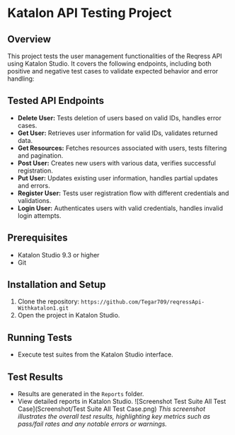 # Katalon API Testing Project

## Overview

This project tests the user management functionalities of the Reqress API using Katalon Studio. It covers the following endpoints, including both positive and negative test cases to validate expected behavior and error handling:

## Tested API Endpoints

* **Delete User:** Tests deletion of users based on valid IDs, handles error cases.
* **Get User:** Retrieves user information for valid IDs, validates returned data.
* **Get Resources:** Fetches resources associated with users, tests filtering and pagination.
* **Post User:** Creates new users with various data, verifies successful registration.
* **Put User:** Updates existing user information, handles partial updates and errors.
* **Register User:** Tests user registration flow with different credentials and validations.
* **Login User:** Authenticates users with valid credentials, handles invalid login attempts.


## Prerequisites

* Katalon Studio 9.3 or higher
* Git


## Installation and Setup

1. Clone the repository: `https://github.com/Tegar709/reqressApi-Withkatalon1.git`
2. Open the project in Katalon Studio.


## Running Tests

* Execute test suites from the Katalon Studio interface.

## Test Results

* Results are generated in the `Reports` folder.
* View detailed reports in Katalon Studio.
![Screenshot Test Suite All Test Case](Screenshot/Test Suite All Test Case.png)  *This screenshot illustrates the overall test results, highlighting key metrics such as pass/fail rates and any notable errors or warnings.*


